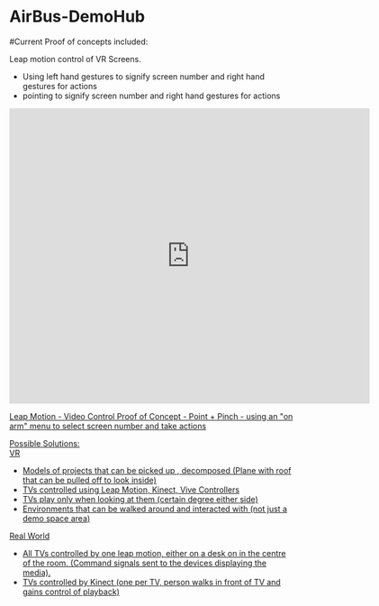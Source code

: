 # AirBus-DemoHub

#Current Proof of concepts included:

Leap motion control of VR Screens.
- Using left hand gestures to signify screen number and right hand gestures for actions
- pointing to signify screen number and right hand gestures for actions
<iframe src="https://player.vimeo.com/video/194683650" width="640" height="524" frameborder="0" webkitallowfullscreen mozallowfullscreen allowfullscreen></iframe>
<p><a href="https://vimeo.com/194683650">Leap Motion - Video Control Proof of Concept - Point + Pinch
- using an "on arm" menu to select screen number and take actions

Possible Solutions:<br />
VR<br />
- Models of projects that can be picked up , decomposed (Plane with roof that can be pulled off to look inside)<br />
- TVs controlled using Leap Motion, Kinect, Vive Controllers<br />
- TVs play only when looking at them (certain degree either side)<br />
- Environments that can be walked around and interacted with (not just a demo space area)<br />

Real World<br />
- All TVs controlled by one leap motion, either on a desk on in the centre of the room. (Command signals sent to the devices displaying the media).
- TVs controlled by Kinect (one per TV, person walks in front of TV and gains control of playback)
